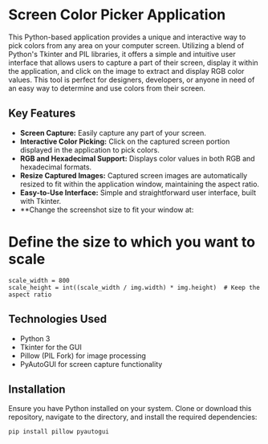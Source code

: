 # Screen Color Picker Application

This Python-based application provides a unique and interactive way to pick colors from any area on your computer screen. Utilizing a blend of Python's Tkinter and PIL libraries, it offers a simple and intuitive user interface that allows users to capture a part of their screen, display it within the application, and click on the image to extract and display RGB color values. This tool is perfect for designers, developers, or anyone in need of an easy way to determine and use colors from their screen.

## Key Features

- **Screen Capture:** Easily capture any part of your screen.
- **Interactive Color Picking:** Click on the captured screen portion displayed in the application to pick colors.
- **RGB and Hexadecimal Support:** Displays color values in both RGB and hexadecimal formats.
- **Resize Captured Images:** Captured screen images are automatically resized to fit within the application window, maintaining the aspect ratio.
- **Easy-to-Use Interface:** Simple and straightforward user interface, built with Tkinter.
- **Change the screenshot size to fit your window at:
# Define the size to which you want to scale
    scale_width = 800
    scale_height = int((scale_width / img.width) * img.height)  # Keep the aspect ratio

## Technologies Used

- Python 3
- Tkinter for the GUI
- Pillow (PIL Fork) for image processing
- PyAutoGUI for screen capture functionality

## Installation

Ensure you have Python installed on your system. Clone or download this repository, navigate to the directory, and install the required dependencies:

```bash
pip install pillow pyautogui
